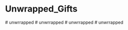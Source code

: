 # Unwrapped_Gifts
#   u n w r r a p p e d  
 #   u n w r r a p p e d  
 #   u n w r r a p p e d  
 #   u n w r r a p p e d  
 
